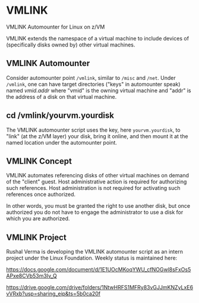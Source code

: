 # VMLINK

VMLINK Automounter for Linux on z/VM

VMLINK extends the namespace of a virtual machine to include 
devices of (specifically disks owned by) other virtual machines.

## VMLINK Automounter

Consider automounter point `/vmlink`, similar to `/misc` and `/net`.
Under `/vmlink`, one can have target directories ("keys" in automounter speak)
named *vmid.addr* where "vmid" is the owning virtual machine
and "addr" is the address of a disk on that virtual machine.

## cd /vmlink/yourvm.yourdisk

The VMLINK automounter script uses the key, here `yourvm.yourdisk`,
to "link" (at the z/VM layer) your disk, bring it online,
and then mount it at the named location under the automounter point.

## VMLINK Concept

VMLINK automates referencing disks of other virtual machines
on demand of the "client" guest. Host administrative action
is required for authorizing such references. Host administration
is not required for activating such references once authorized.

In other words, you must be granted the right to use another disk,
but once authorized you do not have to engage the administrator
to use a disk for which you are authorized.

## VMLINK Project

Rushal Verma is developing the VMLINK automounter script as an intern project
under the Linux Foundation. Weekly status is maintained here:

https://docs.google.com/document/d/1E1UOcMKoqYWU_cfNOGwl8sFxOs5APxe8CVb53m3Iv_Q

https://drive.google.com/drive/folders/1NtwHRFS1MFRy83vGJJmKNZyLxE6vVRxb?usp=sharing_eip&ts=5b0ca20f




